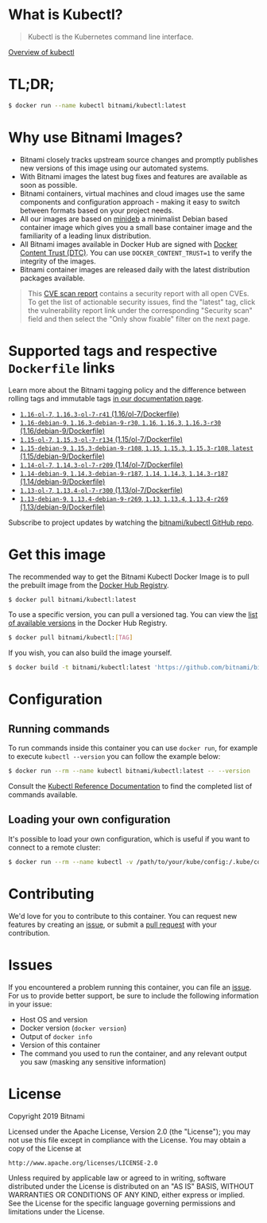 
# What is Kubectl?

> Kubectl is the Kubernetes command line interface.

[Overview of kubectl](https://kubernetes.io/docs/reference/kubectl/overview/)

# TL;DR;

```bash
$ docker run --name kubectl bitnami/kubectl:latest
```

# Why use Bitnami Images?

* Bitnami closely tracks upstream source changes and promptly publishes new versions of this image using our automated systems.
* With Bitnami images the latest bug fixes and features are available as soon as possible.
* Bitnami containers, virtual machines and cloud images use the same components and configuration approach - making it easy to switch between formats based on your project needs.
* All our images are based on [minideb](https://github.com/bitnami/minideb) a minimalist Debian based container image which gives you a small base container image and the familiarity of a leading linux distribution.
* All Bitnami images available in Docker Hub are signed with [Docker Content Trust (DTC)](https://docs.docker.com/engine/security/trust/content_trust/). You can use `DOCKER_CONTENT_TRUST=1` to verify the integrity of the images.
* Bitnami container images are released daily with the latest distribution packages available.


> This [CVE scan report](https://quay.io/repository/bitnami/kubectl?tab=tags) contains a security report with all open CVEs. To get the list of actionable security issues, find the "latest" tag, click the vulnerability report link under the corresponding "Security scan" field and then select the "Only show fixable" filter on the next page.

# Supported tags and respective `Dockerfile` links

Learn more about the Bitnami tagging policy and the difference between rolling tags and immutable tags [in our documentation page](https://docs.bitnami.com/containers/how-to/understand-rolling-tags-containers/).


* [`1.16-ol-7`, `1.16.3-ol-7-r41` (1.16/ol-7/Dockerfile)](https://github.com/bitnami/bitnami-docker-kubectl/blob/1.16.3-ol-7-r41/1.16/ol-7/Dockerfile)
* [`1.16-debian-9`, `1.16.3-debian-9-r30`, `1.16`, `1.16.3`, `1.16.3-r30` (1.16/debian-9/Dockerfile)](https://github.com/bitnami/bitnami-docker-kubectl/blob/1.16.3-debian-9-r30/1.16/debian-9/Dockerfile)
* [`1.15-ol-7`, `1.15.3-ol-7-r134` (1.15/ol-7/Dockerfile)](https://github.com/bitnami/bitnami-docker-kubectl/blob/1.15.3-ol-7-r134/1.15/ol-7/Dockerfile)
* [`1.15-debian-9`, `1.15.3-debian-9-r108`, `1.15`, `1.15.3`, `1.15.3-r108`, `latest` (1.15/debian-9/Dockerfile)](https://github.com/bitnami/bitnami-docker-kubectl/blob/1.15.3-debian-9-r108/1.15/debian-9/Dockerfile)
* [`1.14-ol-7`, `1.14.3-ol-7-r209` (1.14/ol-7/Dockerfile)](https://github.com/bitnami/bitnami-docker-kubectl/blob/1.14.3-ol-7-r209/1.14/ol-7/Dockerfile)
* [`1.14-debian-9`, `1.14.3-debian-9-r187`, `1.14`, `1.14.3`, `1.14.3-r187` (1.14/debian-9/Dockerfile)](https://github.com/bitnami/bitnami-docker-kubectl/blob/1.14.3-debian-9-r187/1.14/debian-9/Dockerfile)
* [`1.13-ol-7`, `1.13.4-ol-7-r300` (1.13/ol-7/Dockerfile)](https://github.com/bitnami/bitnami-docker-kubectl/blob/1.13.4-ol-7-r300/1.13/ol-7/Dockerfile)
* [`1.13-debian-9`, `1.13.4-debian-9-r269`, `1.13`, `1.13.4`, `1.13.4-r269` (1.13/debian-9/Dockerfile)](https://github.com/bitnami/bitnami-docker-kubectl/blob/1.13.4-debian-9-r269/1.13/debian-9/Dockerfile)

Subscribe to project updates by watching the [bitnami/kubectl GitHub repo](https://github.com/bitnami/bitnami-docker-kubectl).

# Get this image

The recommended way to get the Bitnami Kubectl Docker Image is to pull the prebuilt image from the [Docker Hub Registry](https://hub.docker.com/r/bitnami/kubectl).

```bash
$ docker pull bitnami/kubectl:latest
```

To use a specific version, you can pull a versioned tag. You can view the [list of available versions](https://hub.docker.com/r/bitnami/kubectl/tags/) in the Docker Hub Registry.

```bash
$ docker pull bitnami/kubectl:[TAG]
```

If you wish, you can also build the image yourself.

```bash
$ docker build -t bitnami/kubectl:latest 'https://github.com/bitnami/bitnami-docker-kubectl.git#master:1.15/debian-9'
```

# Configuration

## Running commands

To run commands inside this container you can use `docker run`, for example to execute `kubectl --version` you can follow the example below:

```bash
$ docker run --rm --name kubectl bitnami/kubectl:latest -- --version
```

Consult the [Kubectl Reference Documentation](https://kubernetes.io/docs/reference/generated/kubectl/kubectl-commands) to find the completed list of commands available.

## Loading your own configuration

It's possible to load your own configuration, which is useful if you want to connect to a remote cluster:

```bash
$ docker run --rm --name kubectl -v /path/to/your/kube/config:/.kube/config bitnami/kubectl:latest
```

# Contributing

We'd love for you to contribute to this container. You can request new features by creating an [issue](https://github.com/bitnami/bitnami-docker-kubectl/issues), or submit a [pull request](https://github.com/bitnami/bitnami-docker-kubectl/pulls) with your contribution.

# Issues

If you encountered a problem running this container, you can file an [issue](https://github.com/bitnami/bitnami-docker-kubectl/issues). For us to provide better support, be sure to include the following information in your issue:

- Host OS and version
- Docker version (`docker version`)
- Output of `docker info`
- Version of this container
- The command you used to run the container, and any relevant output you saw (masking any sensitive information)

# License

Copyright 2019 Bitnami

Licensed under the Apache License, Version 2.0 (the "License");
you may not use this file except in compliance with the License.
You may obtain a copy of the License at

    http://www.apache.org/licenses/LICENSE-2.0

Unless required by applicable law or agreed to in writing, software
distributed under the License is distributed on an "AS IS" BASIS,
WITHOUT WARRANTIES OR CONDITIONS OF ANY KIND, either express or implied.
See the License for the specific language governing permissions and
limitations under the License.
